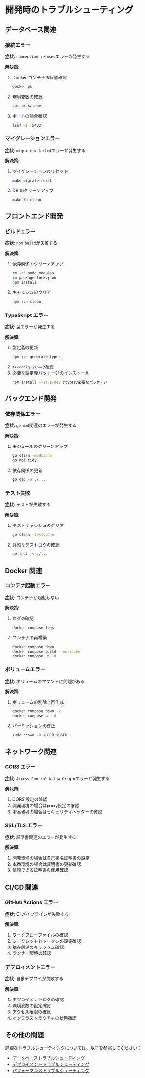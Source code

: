 # 開発時のトラブルシューティング

## データベース関連

### 接続エラー

**症状**: `connection refused`エラーが発生する

**解決策**:

1. Docker コンテナの状態確認
   ```bash
   docker ps
   ```
2. 環境変数の確認
   ```bash
   cat back/.env
   ```
3. ポートの競合確認
   ```bash
   lsof -i :5432
   ```

### マイグレーションエラー

**症状**: `migration failed`エラーが発生する

**解決策**:

1. マイグレーションのリセット
   ```bash
   make migrate-reset
   ```
2. DB のクリーンアップ
   ```bash
   make db-clean
   ```

## フロントエンド開発

### ビルドエラー

**症状**: `npm build`が失敗する

**解決策**:

1. 依存関係のクリーンアップ
   ```bash
   rm -rf node_modules
   rm package-lock.json
   npm install
   ```
2. キャッシュのクリア
   ```bash
   npm run clean
   ```

### TypeScript エラー

**症状**: 型エラーが発生する

**解決策**:

1. 型定義の更新
   ```bash
   npm run generate-types
   ```
2. `tsconfig.json`の確認
3. 必要な型定義パッケージのインストール
   ```bash
   npm install --save-dev @types/必要なパッケージ
   ```

## バックエンド開発

### 依存関係エラー

**症状**: `go mod`関連のエラーが発生する

**解決策**:

1. モジュールのクリーンアップ
   ```bash
   go clean -modcache
   go mod tidy
   ```
2. 依存関係の更新
   ```bash
   go get -u ./...
   ```

### テスト失敗

**症状**: テストが失敗する

**解決策**:

1. テストキャッシュのクリア
   ```bash
   go clean -testcache
   ```
2. 詳細なテストログの確認
   ```bash
   go test -v ./...
   ```

## Docker 関連

### コンテナ起動エラー

**症状**: コンテナが起動しない

**解決策**:

1. ログの確認
   ```bash
   docker compose logs
   ```
2. コンテナの再構築
   ```bash
   docker compose down
   docker compose build --no-cache
   docker compose up -d
   ```

### ボリュームエラー

**症状**: ボリュームのマウントに問題がある

**解決策**:

1. ボリュームの削除と再作成
   ```bash
   docker compose down -v
   docker compose up -d
   ```
2. パーミッションの修正
   ```bash
   sudo chown -R $USER:$USER .
   ```

## ネットワーク関連

### CORS エラー

**症状**: `Access-Control-Allow-Origin`エラーが発生する

**解決策**:

1. CORS 設定の確認
2. 開発環境の場合は`proxy`設定の確認
3. 本番環境の場合はセキュリティヘッダーの確認

### SSL/TLS エラー

**症状**: 証明書関連のエラーが発生する

**解決策**:

1. 開発環境の場合は自己署名証明書の設定
2. 本番環境の場合は証明書の更新確認
3. 信頼できる証明書の使用確認

## CI/CD 関連

### GitHub Actions エラー

**症状**: CI パイプラインが失敗する

**解決策**:

1. ワークフローファイルの確認
2. シークレットとトークンの設定確認
3. 依存関係のキャッシュ確認
4. ランナー環境の確認

### デプロイメントエラー

**症状**: 自動デプロイが失敗する

**解決策**:

1. デプロイメントログの確認
2. 環境変数の設定確認
3. アクセス権限の確認
4. インフラストラクチャの状態確認

## その他の問題

詳細なトラブルシューティングについては、以下を参照してください：

- [データベーストラブルシューティング](../database.md)
- [デプロイメントトラブルシューティング](../deployment.md)
- [パフォーマンストラブルシューティング](../performance.md)
